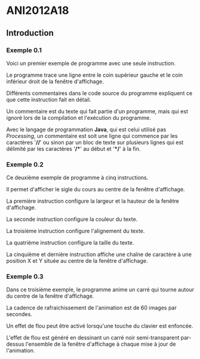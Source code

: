 # ANI2012A18

## Introduction

### Exemple 0.1

Voici un premier exemple de programme avec une seule instruction.

Le programme trace une ligne entre le coin supérieur gauche et le coin inférieur droit de la fenêtre d'affichage.

Différents commentaires dans le code source du programme expliquent ce que cette instruction fait en détail.

Un commentaire est du texte qui fait partie d'un programme, mais qui est ignoré lors de la compilation et l'exécution du programme.

Avec le langage de programmation **Java**, qui est celui utilisé pas *Processing*, un commentaire est soit une ligne qui commence par les caractères '**//**' ou sinon par un bloc de texte sur plusieurs lignes qui est délimité par les caractères '**/\***' au début et '**\*/**' à la fin.

### Exemple 0.2

Ce deuxième exemple de programme à cinq instructions.

Il permet d'afficher le sigle du cours au centre de la fenêtre d'affichage.

La première instruction configure la largeur et la hauteur de la fenêtre d'affichage.

La seconde instruction configure la couleur du texte.

La troisième instruction configure l'alignement du texte.

La quatrième instruction configure la taille du texte.

La cinquième et dernière instruction affiche une chaîne de caractère à une position X et Y située au centre de la fenêtre d'affichage.

### Exemple 0.3

Dans ce troisième exemple, le programme anime un carré qui tourne autour du centre de la fenêtre d'affichage.

La cadence de rafraichissement de l'animation est de 60 images par secondes.

Un effet de flou peut être activé lorsqu'une touche du clavier est enfoncée.

L'effet de flou est généré en dessinant un carré noir semi-transparent par-dessus l'ensemble de la fenêtre d'affichage à chaque mise à jour de l'animation.
